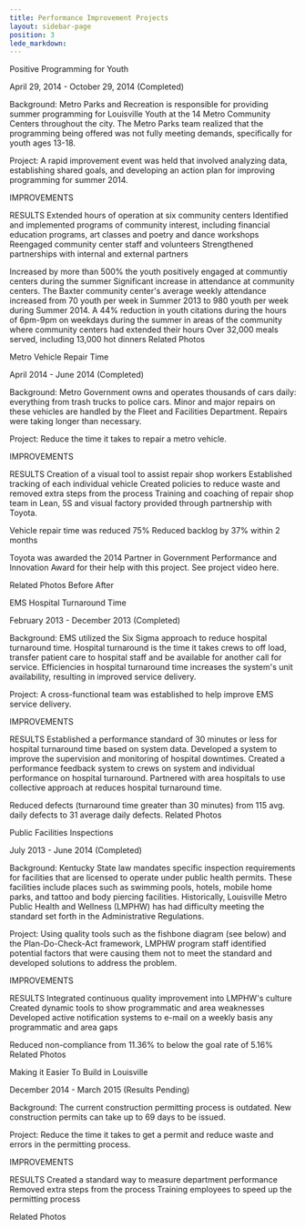 ```yaml
---
title: Performance Improvement Projects
layout: sidebar-page
position: 3
lede_markdown:
---
```


Positive Programming for Youth






April 29, 2014 - October 29, 2014 (Completed)



Background: Metro Parks and Recreation is responsible for providing summer programming for Louisville Youth at the 14 Metro Community Centers throughout the city. The Metro Parks team realized that the programming being offered was not fully meeting demands, specifically for youth ages 13-18.


Project: A rapid improvement event was held that involved analyzing data, establishing shared goals, and developing an action plan for improving programming for summer 2014.




IMPROVEMENTS

RESULTS
Extended hours of operation at six community centers
Identified and implemented programs of community interest, including financial education programs, art classes and poetry and dance workshops
Reengaged community center staff and volunteers
Strengthened partnerships with internal and external partners

Increased by more than 500% the youth positively engaged at communtiy centers during the summer
Significant increase in attendance at community centers. The Baxter community center's average weekly attendance increased from 70 youth per week in Summer 2013 to 980 youth per week during Summer 2014.
A 44% reduction in youth citations during the hours of 6pm-9pm on weekdays during the summer in areas of the community where community centers had extended their hours
 Over 32,000 meals served, including 13,000 hot dinners
Related Photos

Metro Vehicle Repair Time




April 2014 - June 2014  (Completed)



Background: Metro Government owns and operates thousands of cars daily: everything from trash trucks to police cars. Minor and major repairs on these vehicles are handled by the Fleet and Facilities Department. Repairs were taking longer than necessary.


Project:  Reduce the time it takes to repair a metro vehicle.




IMPROVEMENTS

RESULTS
Creation of a visual tool to assist repair shop workers
Established tracking of each individual vehicle
Created policies to reduce waste and removed extra steps from the process
Training and coaching of repair shop team in Lean, 5S and visual factory provided through partnership with Toyota.

Vehicle repair time was reduced 75%
Reduced backlog by 37% within 2 months


Toyota was awarded the 2014 Partner in Government Performance and Innovation Award for their help with this project. See project video here.

Related Photos
Before
After



















EMS Hospital Turnaround Time



February 2013 - December 2013 (Completed)



Background:  EMS utilized the Six Sigma approach to reduce hospital turnaround time. Hospital turnaround is the time it takes crews to off load, transfer patient care to hospital staff and be available for another call for service. Efficiencies in hospital turnaround time increases the system's unit availability, resulting in improved service delivery.


Project: A cross-functional team was established to help improve EMS service delivery.




IMPROVEMENTS

RESULTS
Established a performance standard of 30 minutes or less for hospital turnaround time based on system data.
Developed a system to improve the supervision and monitoring of hospital downtimes.
Created a performance feedback system to crews on system and individual performance on hospital turnaround.
Partnered with area hospitals to use collective approach at reduces hospital turnaround time.

Reduced defects (turnaround time greater than 30 minutes) from 115 avg. daily defects to 31 average daily defects.
Related Photos

Public Facilities Inspections






July 2013 - June 2014 (Completed)



Background: Kentucky State law mandates specific inspection requirements for facilities that are licensed to operate under public health permits. These facilities include places such as swimming pools, hotels, mobile home parks, and tattoo and body piercing facilities. Historically, Louisville Metro Public Health and Wellness (LMPHW) has had difficulty meeting the standard set forth in the Administrative Regulations.


Project: Using quality tools such as the fishbone diagram (see below) and the Plan-Do-Check-Act framework, LMPHW program staff identified potential factors that were causing them not to meet the standard and developed solutions to address the problem.


IMPROVEMENTS

RESULTS
Integrated continuous quality improvement into LMPHW's culture
Created dynamic tools to show programmatic and area weaknesses
Developed active notification systems to e-mail on a weekly basis any programmatic and area gaps

Reduced non-compliance from 11.36% to below the goal rate of 5.16%
Related Photos

Making it Easier To Build in Louisville




December 2014 - March 2015 (Results Pending)



Background: The current construction permitting process is outdated. New construction permits can take up to 69 days to be issued.


Project: Reduce the time it takes to get a permit and reduce waste and errors in the permitting process.




IMPROVEMENTS

RESULTS
Created a standard way to measure department performance
Removed extra steps from the process
Training employees to speed up the permitting process


Related Photos

